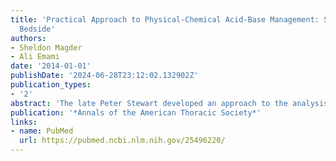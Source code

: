 ```yaml
---
title: 'Practical Approach to Physical-Chemical Acid-Base Management: Stewart at the
  Bedside'
authors:
- Sheldon Magder
- Ali Emami
date: '2014-01-01'
publishDate: '2024-06-28T23:12:02.132902Z'
publication_types:
- '2'
abstract: 'The late Peter Stewart developed an approach to the analysis of acid-base disturbances in biological systems based on basic physical-chemical principles. His key argument was that the traditional carbon dioxide/bicarbonate analysis with just the use of the Henderson-Hasselbalch equation does not account for the important role in the regulation of H(+) concentration played by strong ions, weak acids and water itself. Acceptance of his analysis has been limited because it requires a complicated set of calculations to account for all the variables and it does not provide simple clinical guidance. However, the analysis can be made more pragmatic by using a series of simple equations to quantify the major processes in acid-base disturbances. These include the traditional PCO2 component and the addition of four metabolic processes, which we classify as "water-effects," "chloride-effects," "albumin effects," and "others." Six values are required for the analysis: [Na(+)], [Cl(-)], pH, Pco2, albumin concentration, and base excess. The advantage of this approach is that it gives a better understanding of the mechanisms behind acid-base abnormalities and more readily leads to clinical actions that can prevent or correct the abnormalities. We have developed a simple free mobile app that can be used to input the necessary values to use this approach at the bedside (Physical/Chemical Acid Base Calculator)'
publication: '*Annals of the American Thoracic Society*'
links: 
- name: PubMed
  url: https://pubmed.ncbi.nlm.nih.gov/25496220/
---
```


